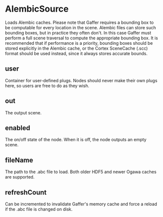 # AlembicSource

Loads Alembic caches. Please note that Gaffer requires
a bounding box to be computable for every location in the
scene. Alembic files can store such bounding boxes, but
in practice they often don't. In this case Gaffer must perform
a full scene traversal to compute the appropriate bounding box.
It is recommended that if performance is a priority, bounding
boxes should be stored explicitly in the Alembic cache, or the
Cortex SceneCache (.scc) format should be used instead, since it
always stores accurate bounds.

## user 

 Container for user-defined plugs. Nodes
should never make their own plugs here,
so users are free to do as they wish. 

## out 

 The output scene. 

## enabled 

 The on/off state of the node. When it is off, the node outputs
an empty scene. 

## fileName 

 The path to the .abc file to load. Both
older HDF5 and newer Ogawa caches are supported. 

## refreshCount 

 Can be incremented to invalidate Gaffer's memory
cache and force a reload if the .abc file is
changed on disk. 

